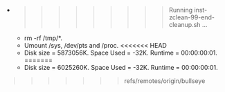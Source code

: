 * >>>>>>>>> Running inst-zclean-99-end-cleanup.sh ...
  * rm -rf /tmp/*.
  * Umount /sys, /dev/pts and /proc.
<<<<<<< HEAD
  * Disk size = 5873056K. Space Used = -32K. Runtime = 00:00:00:01.
=======
  * Disk size = 6025260K. Space Used = -32K. Runtime = 00:00:00:01.
>>>>>>> refs/remotes/origin/bullseye
